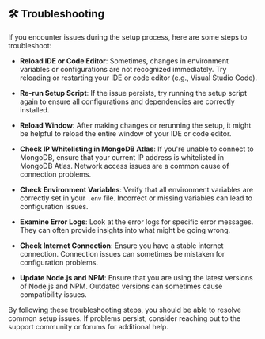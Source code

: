 ## 🛠️ Troubleshooting

If you encounter issues during the setup process, here are some steps to troubleshoot:

- **Reload IDE or Code Editor**: Sometimes, changes in environment variables or configurations are not recognized immediately. Try reloading or restarting your IDE or code editor (e.g., Visual Studio Code).

- **Re-run Setup Script**: If the issue persists, try running the setup script again to ensure all configurations and dependencies are correctly installed.

- **Reload Window**: After making changes or rerunning the setup, it might be helpful to reload the entire window of your IDE or code editor.

- **Check IP Whitelisting in MongoDB Atlas**: If you're unable to connect to MongoDB, ensure that your current IP address is whitelisted in MongoDB Atlas. Network access issues are a common cause of connection problems.

- **Check Environment Variables**: Verify that all environment variables are correctly set in your `.env` file. Incorrect or missing variables can lead to configuration issues.

- **Examine Error Logs**: Look at the error logs for specific error messages. They can often provide insights into what might be going wrong.

- **Check Internet Connection**: Ensure you have a stable internet connection. Connection issues can sometimes be mistaken for configuration problems.

- **Update Node.js and NPM**: Ensure that you are using the latest versions of Node.js and NPM. Outdated versions can sometimes cause compatibility issues.

By following these troubleshooting steps, you should be able to resolve common setup issues. If problems persist, consider reaching out to the support community or forums for additional help.
